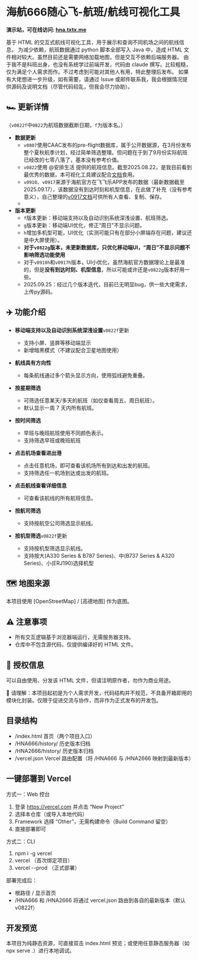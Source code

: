 # 海航666随心飞-航班/航线可视化工具

**演示站，可在线访问: [hna.txtx.me](https://hna.txtx.me)**

基于 HTML 的交互式航线可视化工具，用于展示和查询不同机场之间的航线信息。
为减少依赖，航班数据通过 python 脚本全部写入 Java 中，造成 HTML 文件相对较大。虽然目前还是需要网络加载地图，但是交互不依赖后端服务器。
由于我不是科班出身，也没有系统学过前端开发，代码由 claude 撰写。比较粗糙，仅为满足个人需求而作。不过考虑到可能对其他人有用，特此整理后发布。
如果有大佬想进一步升级，如有需要，请通过 Issue 或邮件联系我，我会根据情况提供源码及说明文档（尽管代码较乱，但我会尽力协助）。

## 🏎️ 更新详情
（`v0822f`中`0822`为航班数据截断日期，`f`为版本名。）
- **数据更新**
  - `v0807`使用CAAC发布的pre-flight数据库，属于公开数据源，在3月份发布整个夏秋航季计划，经过简单筛选整理。但问题在于到了9月份实际航班已经改的七零八落了，基本没有参考价值。
  - `v0822`使用 @安排生活 提供的航班信息。截至2025.08.22，是我目前看到最优秀的数据，本可视化工具建议配合[文档](https://docs.qq.com/sheet/DY2Zsd2FEZVNKZE1T?tab=BB08J2)食用。
  - `v0910`、`v0917`来源于海航官方在飞飞乐APP发布的数据（最新数据截至2025.09.17），该数据没有到达时刻和机型信息，在此做了补充（没有参考意义），自己整理的[v0917文档](https://www.kdocs.cn/l/cqy1AfiQ4Gcx)可供所有人查看、复制、保存。
  - 
- **版本更新**
  - `f`版本更新：移动端支持以及自动识别系统深浅设置、航班筛选。
  - `g`版本更新：移动端UI优化，修正“周日”不显示问题。
  - `h`增加多机型可能，UI优化（实测可能只有在部分小屏端存在问题，建议还是中大屏使用）。
  - **对于`v0822g`版本，未更新数据库，只优化移动端UI，“周日”不显示问题不影响筛选功能使用**
  - 对于`v0910h`和`v0917h`版本，UI小优化，虽然海航官方数据理论上是最准的，但是**没有到达时刻、机型信息**，所以可能或许还是`v0822g`版本好用一些。
  - 2025.09.25：经过几个版本迭代，目前已无明显bug，供一些大佬需求，上传py源码。

## ✈️ 功能介绍
- **移动端支持以及自动识别系统深浅设置**`v0822f`更新
  - 支持小屏、竖屏等移动端显示
  - 新增暗黑模式（不建议配合卫星地图使用）

- **航线具有方向性**
  - 每条航线通过多个箭头显示方向，使用弧线避免重叠。

- **按星期筛选**
  - 可筛选任意某天/多天的航班（如仅查看周五、周日航班）。
  - 默认显示一周 7 天内所有航班。

- **按时间筛选**
  - 早班与晚班航班使用不同颜色表示。
  - 支持筛选早班或晚班航班

- **点击机场查看进出港**
  - 点击任意机场，即可查看该机场所有到达和出发的航班。
  - 支持筛选任一机场到达或出发的航班。

- **点击航线查看详细信息**
  - 可查看该航线的所有航班信息。

- **按航司筛选**
  - 支持按航空公司筛选显示航线。
 
- **按机型筛选**`v0822f`更新
  - 支持按机型筛选显示航线。
  - 支持按大(A330 Series & B787 Series)、中(B737 Series & A320 Series)、小(ERJ190)选择机型

## 🗺️ 地图来源

本项目使用 [OpenStreetMap] / [高德地图] 作为底图。

## ⚠️ 注意事项

- 所有交互逻辑基于浏览器端运行，无需服务器支持。
- 仓库中不包含源代码，仅提供编译好的 HTML 文件。

## 📄 授权信息

可以自由使用、分发该 HTML 文件，但请注明原作者，勿作为商业用途。

🚧 请理解：本项目起初是为个人需求开发，代码结构并不规范，不具备开箱即用的模块化封装。仅限于促进交流与协作，而非作为正式发布的开发包。

## 目录结构

- /index.html 首页（两个项目入口）
- /HNA666/history/ 历史版本归档
- /HNA2666/history/ 历史版本归档
- /vercel.json Vercel 路由配置（将 /HNA666 与 /HNA2666 映射到最新版本）


## 一键部署到 Vercel

方式一：Web 控台
1) 登录 https://vercel.com 并点击 “New Project”
2) 选择本仓库（或导入本地代码）
3) Framework 选择 “Other”，无需构建命令（Build Command 留空）
4) 直接部署即可

方式二：CLI
1) npm i -g vercel
2) vercel （首次绑定项目）
3) vercel --prod （正式部署）

部署完成后：
- 根路径 / 显示首页
- /HNA666 和 /HNA2666 将通过 vercel.json 路由到各自的最新版本（默认 v0822f）

## 开发预览

本项目为纯静态资源，可直接双击 index.html 预览；或使用任意静态服务器（如 npx serve .）进行本地调试。